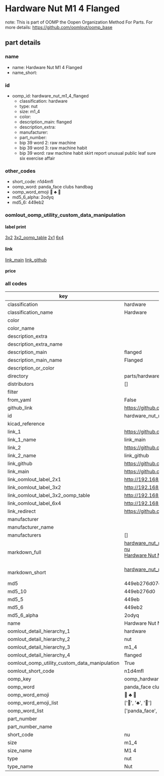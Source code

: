 # Hardware Nut M1 4 Flanged  

note: This is part of OOMP the Oopen Organization Method For Parts. For more details: https://github.com/oomlout/oomp_base

##  part details
  







### name
* name: Hardware Nut M1 4 Flanged
* name_short: 
### id
* oomp_id: hardware_nut_m1_4_flanged
  * classification: hardware
  * type: nut
  * size: m1_4
  * color: 
  * description_main: flanged
  * description_extra: 
  * manufacturer: 
  * part_number: 
  * bip 39 word 2: raw machine
  * bip 39 word 3: raw machine habit
  * bip 39 word: raw machine habit skirt report unusual public leaf sure six exercise affair

### other_codes
* short_code: n1d4mfl
* oomp_word: panda_face clubs handbag
* oomp_word_emoji :panda_face: :clubs: :handbag:
* md5_6_alpha: 2odyq
* md5_6: 449eb2






### oomlout_oomp_utility_custom_data_manipulation
#### label print
[3x2](http://192.168.1.245:1112/?label=oomp%202odyq)
[3x2_oomp_table](http://192.168.1.108:1112/?label=oomp%202odyq)
[2x1](http://192.168.1.242:1112/?label=oomp%202odyq)
[6x4](http://192.168.1.55:1112/?label=oomp%202odyq)    

#### link

[link_main](https://github.com/oomlout/oomlout_oomp_version_1_messy/tree/main/parts/hardware_nut_m1_4_flanged) [link_github](https://github.com/oomlout/oomlout_oomp_version_1_messy/tree/main/parts/hardware_nut_m1_4_flanged)                             

#### price







### all codes 
| key | value |  
| --- | --- |  
| classification | hardware |  
| classification_name | Hardware |  
| color |  |  
| color_name |  |  
| description_extra |  |  
| description_extra_name |  |  
| description_main | flanged |  
| description_main_name | Flanged |  
| description_or_color |   |  
| directory | parts/hardware_nut_m1_4_flanged |  
| distributors | [] |  
| filter |  |  
| from_yaml | False |  
| github_link | https://github.com/oomlout/oomlout_oomp_part_src/tree/main/parts/hardware_nut_m1_4_flanged |  
| id | hardware_nut_m1_4_flanged |  
| kicad_reference |  |  
| link_1 | https://github.com/oomlout/oomlout_oomp_version_1_messy/tree/main/parts/hardware_nut_m1_4_flanged |  
| link_1_name | link_main |  
| link_2 | https://github.com/oomlout/oomlout_oomp_version_1_messy/tree/main/parts/hardware_nut_m1_4_flanged |  
| link_2_name | link_github |  
| link_github | https://github.com/oomlout/oomlout_oomp_version_1_messy/tree/main/parts/hardware_nut_m1_4_flanged |  
| link_main | https://github.com/oomlout/oomlout_oomp_version_1_messy/tree/main/parts/hardware_nut_m1_4_flanged |  
| link_oomlout_label_2x1 | http://192.168.1.242:1112/?label=oomp%202odyq |  
| link_oomlout_label_3x2 | http://192.168.1.245:1112/?label=oomp%202odyq |  
| link_oomlout_label_3x2_oomp_table | http://192.168.1.108:1112/?label=oomp%202odyq |  
| link_oomlout_label_6x4 | http://192.168.1.55:1112/?label=oomp%202odyq |  
| link_redirect | https://github.com/oomlout/oomlout_oomp_version_1_messy/tree/main/parts/hardware_nut_m1_4_flanged |  
| manufacturer |  |  
| manufacturer_name |  |  
| manufacturers | [] |  
| markdown_full | [hardware_nut_m1_4_flanged](none)<br>[nu](none)<br>[Hardware Nut M1 4 Flanged](none)<br><br> |  
| markdown_short | [hardware_nut_m1_4_flanged](none)<br><br> |  
| md5 | 449eb276d07eb5a3b95b7caad0616594 |  
| md5_10 | 449eb276d0 |  
| md5_5 | 449eb |  
| md5_6 | 449eb2 |  
| md5_6_alpha | 2odyq |  
| name | Hardware Nut M1 4 Flanged |  
| oomlout_detail_hierarchy_1 | hardware |  
| oomlout_detail_hierarchy_2 | nut |  
| oomlout_detail_hierarchy_3 | m1_4 |  
| oomlout_detail_hierarchy_4 | flanged |  
| oomlout_oomp_utility_custom_data_manipulation | True |  
| oomlout_short_code | n1d4mfl |  
| oomp_key | oomp_hardware_nut_m1_4_flanged |  
| oomp_word | panda_face clubs handbag |  
| oomp_word_emoji | :panda_face: :clubs: :handbag: |  
| oomp_word_emoji_list | [':panda_face:', ':clubs:', ':handbag:'] |  
| oomp_word_list | ['panda_face', 'clubs', 'handbag'] |  
| part_number |  |  
| part_number_name |  |  
| short_code | nu |  
| size | m1_4 |  
| size_name | M1 4 |  
| type | nut |  
| type_name | Nut |  
